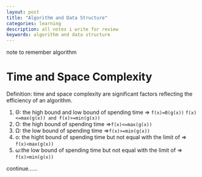 ```yaml
---
layout: post
title: "Algorithm and Data Structure"
categories: learning
description: all notes i write for review
keywords: algorithm and data structure
---
```

note to remember algorithm
<!--more-->
# Time and Space Complexity
Definition: time and space complexity are significant factors reflecting the efficiency of an algorithm.

1. Θ: the high bound and low bound of spending time => `f(x)=Θ(g(x))` `f(x)<=max(g(x)) and f(x)>=min(g(x)) `
2. O: the high bound of spending time =>`f(x)<=max(g(x))`
3. Ω: the low bound of spending time =>`f(x)>=min(g(x))`
4. o: the hight bound of spending time but not equal with the limit of => `f(x)<max(g(x))`
5. ω:the low bound of spending time but not equal with the limit of => `f(x)>min(g(x))`

continue……
